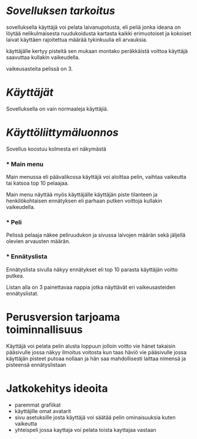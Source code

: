 # *Sovelluksen tarkoitus*

sovelluksella käyttäjä voi pelata laivanupotusta, eli peliä jonka ideana on
löytää nelikulmaisesta ruudukoidusta kartasta kaikki erimuotoiset ja kokoiset
laivat käyttäen rajoitettua määrää tykinkuulia eli arvauksia.

käyttäjälle kertyy pisteitä sen mukaan montako
peräkkäistä voittoa käyttäjä saavuttaa kullakin vaikeudella.

vaikeusasteita pelissä on 3.

# *Käyttäjät*

Sovelluksella on vain normaaleja käyttäjiä.

# *Käyttöliittymäluonnos*

Sovellus koostuu kolmesta eri näkymästä

### * Main menu

Main menussa eli päävalikossa käyttäjä voi aloittaa pelin, vaihtaa vaikeutta
tai katsoa top 10 pelaajaa.

Main menu näyttää myös käyttäjälle käyttäjän piste tilanteen ja
henkilökohtaisen ennätyksen eli parhaan putken voittoja kullakin vaikeudella.

### * Peli

Pelissä pelaaja näkee peliruudukon ja sivussa laivojen määrän sekä
jäljellä olevien arvausten määrän.

### * Ennätyslista

Ennätyslista sivulla näkyy ennätykset eli top 10 parasta käyttäjän voitto
putkea.

Listan alla on 3 painettavaa nappia jotka näyttävät eri vaikeusasteiden 
ennätyslistat.

     
# Perusversion tarjoama toiminnallisuus

Käyttäjä  voi pelata pelin alusta loppuun jolloin voitto vie hänet
takaisin pääsivulle jossa näkyy ilmoitus voitosta kun taas häviö
vie pääsivulle jossa käyttäjän pisteet putoaa nollaan ja hän saa
mahdollisesti laittaa nimensä ja pisteensä ennätyslistaan

# Jatkokehitys ideoita
 * paremmat grafiikat
 * käyttäjille omat avatarit
 * sivu asetuksille josta käyttäjä voi säätää pelin ominaisuuksia kuten vaikeutta 
 * yhteispeli jossa kayttaja voi pelata toista kayttajaa vastaan
